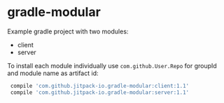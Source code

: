 # gradle-modular

Example gradle project with two modules:
 - client
 - server

To install each module individually use `com.github.User.Repo` for groupId and module name as artifact id:

```gradle
 compile 'com.github.jitpack-io.gradle-modular:client:1.1'
 compile 'com.github.jitpack-io.gradle-modular:server:1.1'
```

